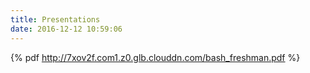 ```yaml
---
title: Presentations
date: 2016-12-12 10:59:06
---
```


{% pdf http://7xov2f.com1.z0.glb.clouddn.com/bash_freshman.pdf %}
